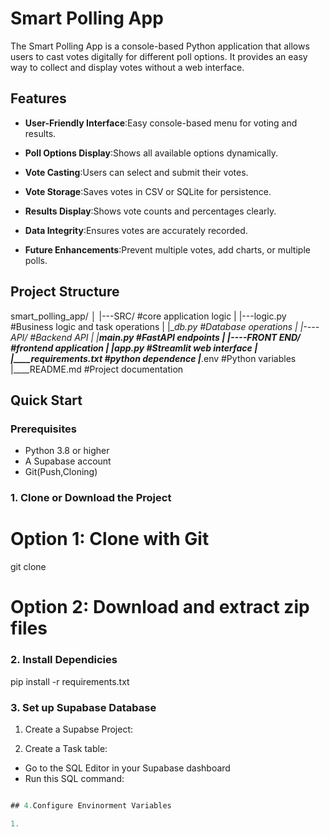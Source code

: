 #  Smart Polling App

The Smart Polling App is a console-based Python application that allows users to cast votes digitally for different poll options. It provides an easy way to collect and display votes without a web interface.

## Features

- **User-Friendly Interface**:Easy console-based menu for voting and results.

- **Poll Options Display**:Shows all available options dynamically.

- **Vote Casting**:Users can select and submit their votes.

- **Vote Storage**:Saves votes in CSV or SQLite for persistence.

- **Results Display**:Shows vote counts and percentages clearly.

- **Data Integrity**:Ensures votes are accurately recorded.

- **Future Enhancements**:Prevent multiple votes, add charts, or multiple polls.

## Project Structure

smart_polling_app/
│
|---SRC/                        #core application logic
|    |---logic.py               #Business logic and task
operations
|    |__db.py                   #Database operations
|
|----API/                       #Backend API
|    |__main.py                 #FastAPI endpoints
|
|----FRONT END/                 #frontend application
|    |__app.py                  #Streamlit web interface
|
|____requirements.txt           #python dependence
|_____.env                       #Python variables
|____README.md                  #Project documentation



## Quick Start

### Prerequisites

- Python 3.8 or higher
- A Supabase account
- Git(Push,Cloning)

### 1. Clone or Download the Project
# Option 1: Clone with Git
git clone <repository-url>

# Option 2: Download and extract zip files

### 2. Install Dependicies
pip install -r requirements.txt

### 3. Set up Supabase Database
1. Create a Supabse Project:

2. Create a Task  table:

- Go to the SQL Editor in your Supabase
dashboard
- Run this SQL command:

```sql

## 4.Configure Envinorment Variables

1.